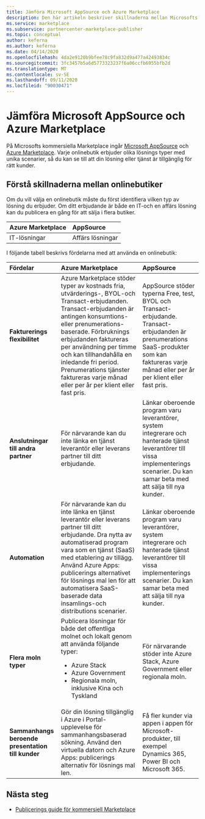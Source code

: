 ```yaml
---
title: Jämföra Microsoft AppSource och Azure Marketplace
description: Den här artikeln beskriver skillnaderna mellan Microsofts kommersiella Marketplace online-butiker – Microsoft AppSource och Azure Marketplace.
ms.service: marketplace
ms.subservice: partnercenter-marketplace-publisher
ms.topic: conceptual
author: keferna
ms.author: keferna
ms.date: 04/14/2020
ms.openlocfilehash: 4da2e9120b9bfee78c9fa832d9a477a42493834c
ms.sourcegitcommit: 3fc3457b5a6d5773323237f6a06ccfb6955bfb2d
ms.translationtype: MT
ms.contentlocale: sv-SE
ms.lasthandoff: 09/11/2020
ms.locfileid: "90030471"
---
```

# <a name="comparing-microsoft-appsource-and-azure-marketplace"></a>Jämföra Microsoft AppSource och Azure Marketplace

På Microsofts kommersiella Marketplace ingår [Microsoft AppSource](https://appsource.microsoft.com) och [Azure Marketplace](https://azuremarketplace.microsoft.com). Varje onlinebutik erbjuder olika lösnings typer med unika scenarier, så du kan se till att din lösning eller tjänst är tillgänglig för rätt kunder.

## <a name="understanding-the-differences-between-online-stores"></a>Förstå skillnaderna mellan onlinebutiker

Om du vill välja en onlinebutik måste du först identifiera vilken typ av lösning du erbjuder. Om ditt erbjudande är både en IT-och en affärs lösning kan du publicera en gång för att sälja i flera butiker.

| Azure Marketplace | AppSource |
|:--- |:--- |
| IT-lösningar | Affärs lösningar |

I följande tabell beskrivs fördelarna med att använda en onlinebutik:

| Fördelar | Azure Marketplace | AppSource |
|:--- |:--- | :--- |
| **Fakturerings flexibilitet** | Azure Marketplace stöder typer av kostnads fria, utvärderings-, BYOL-och Transact-erbjudanden. Transact-erbjudanden är antingen konsumtions-eller prenumerations-baserade. Förbruknings erbjudanden faktureras per användning per timme och kan tillhandahålla en inledande fri period. Prenumerations tjänster faktureras varje månad eller per år per klient eller fast pris.| AppSource stöder typerna Free, test, BYOL och Transact-erbjudande. Transact-erbjudanden är prenumerations SaaS-produkter som kan faktureras varje månad eller per år per klient eller fast pris. |
|**Anslutningar till andra partner**  | För närvarande kan du inte länka en tjänst leverantör eller leverans partner till ditt erbjudande. | Länkar oberoende program varu leverantörer, system integrerare och hanterade tjänst leverantörer till vissa implementerings scenarier. Du kan samar beta med att sälja till nya kunder. |
| **Automation** | För närvarande kan du inte länka en tjänst leverantör eller leverans partner till ditt erbjudande. Dra nytta av automatiserad program vara som en tjänst (SaaS) med etablering av tillägg. Använd Azure Apps: publicerings alternativet för lösnings mal len för att automatisera SaaS-baserade data insamlings-och distributions scenarier. | Länkar oberoende program varu leverantörer, system integrerare och hanterade tjänst leverantörer till vissa implementerings scenarier. Du kan samar beta med att sälja till nya kunder. |
| **Flera moln typer** | Publicera lösningar för både det offentliga molnet och lokalt genom att använda följande typer:<ul> <li>Azure Stack</li> <li>Azure Government</li> <li>Regionala moln, inklusive Kina och Tyskland</li></ul> | För närvarande stöder inte Azure Stack, Azure Government eller regionala moln. |
| **Sammanhangs beroende presentation till kunder** | Gör din lösning tillgänglig i Azure i Portal-upplevelse för sammanhangsbaserad sökning. Använd den virtuella datorn och Azure Apps: publicerings alternativ för lösnings mal len. | Få fler kunder via appen i appen för Microsoft-produkter, till exempel Dynamics 365, Power BI och Microsoft 365. |

## <a name="next-steps"></a>Nästa steg

* [Publicerings guide för kommersiell Marketplace](marketplace-publishers-guide.md)
